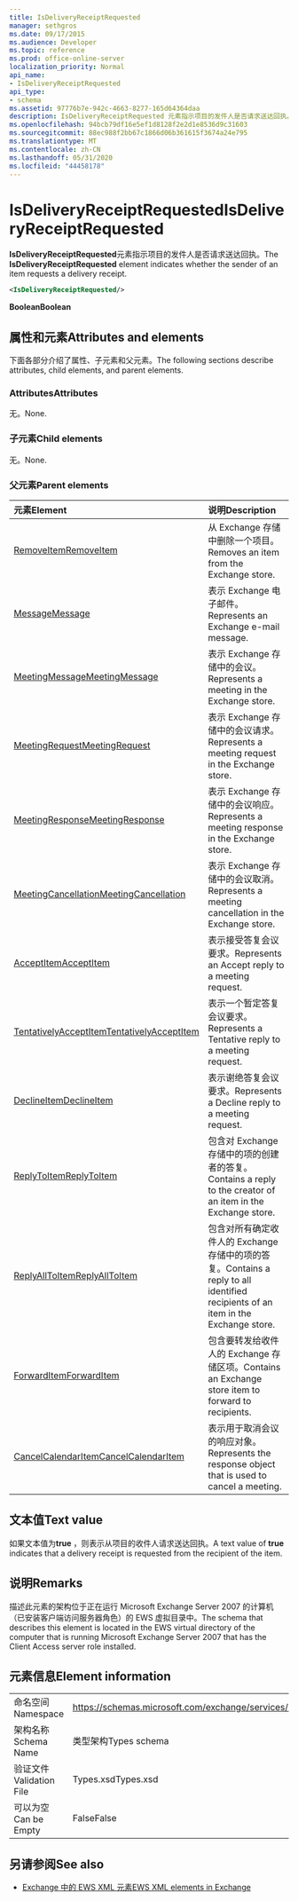 ```yaml
---
title: IsDeliveryReceiptRequested
manager: sethgros
ms.date: 09/17/2015
ms.audience: Developer
ms.topic: reference
ms.prod: office-online-server
localization_priority: Normal
api_name:
- IsDeliveryReceiptRequested
api_type:
- schema
ms.assetid: 97776b7e-942c-4663-8277-165d64364daa
description: IsDeliveryReceiptRequested 元素指示项目的发件人是否请求送达回执。
ms.openlocfilehash: 94bcb79df16e5ef1d8128f2e2d1e8536d9c31603
ms.sourcegitcommit: 88ec988f2bb67c1866d06b361615f3674a24e795
ms.translationtype: MT
ms.contentlocale: zh-CN
ms.lasthandoff: 05/31/2020
ms.locfileid: "44458178"
---
```

# <a name="isdeliveryreceiptrequested"></a><span data-ttu-id="141e3-103">IsDeliveryReceiptRequested</span><span class="sxs-lookup"><span data-stu-id="141e3-103">IsDeliveryReceiptRequested</span></span>

<span data-ttu-id="141e3-104">**IsDeliveryReceiptRequested**元素指示项目的发件人是否请求送达回执。</span><span class="sxs-lookup"><span data-stu-id="141e3-104">The **IsDeliveryReceiptRequested** element indicates whether the sender of an item requests a delivery receipt.</span></span> 
  
```xml
<IsDeliveryReceiptRequested/>
```

 <span data-ttu-id="141e3-105">**Boolean**</span><span class="sxs-lookup"><span data-stu-id="141e3-105">**Boolean**</span></span>
## <a name="attributes-and-elements"></a><span data-ttu-id="141e3-106">属性和元素</span><span class="sxs-lookup"><span data-stu-id="141e3-106">Attributes and elements</span></span>

<span data-ttu-id="141e3-107">下面各部分介绍了属性、子元素和父元素。</span><span class="sxs-lookup"><span data-stu-id="141e3-107">The following sections describe attributes, child elements, and parent elements.</span></span>
  
### <a name="attributes"></a><span data-ttu-id="141e3-108">Attributes</span><span class="sxs-lookup"><span data-stu-id="141e3-108">Attributes</span></span>

<span data-ttu-id="141e3-109">无。</span><span class="sxs-lookup"><span data-stu-id="141e3-109">None.</span></span>
  
### <a name="child-elements"></a><span data-ttu-id="141e3-110">子元素</span><span class="sxs-lookup"><span data-stu-id="141e3-110">Child elements</span></span>

<span data-ttu-id="141e3-111">无。</span><span class="sxs-lookup"><span data-stu-id="141e3-111">None.</span></span>
  
### <a name="parent-elements"></a><span data-ttu-id="141e3-112">父元素</span><span class="sxs-lookup"><span data-stu-id="141e3-112">Parent elements</span></span>

|<span data-ttu-id="141e3-113">**元素**</span><span class="sxs-lookup"><span data-stu-id="141e3-113">**Element**</span></span>|<span data-ttu-id="141e3-114">**说明**</span><span class="sxs-lookup"><span data-stu-id="141e3-114">**Description**</span></span>|
|:-----|:-----|
|[<span data-ttu-id="141e3-115">RemoveItem</span><span class="sxs-lookup"><span data-stu-id="141e3-115">RemoveItem</span></span>](removeitem.md) <br/> |<span data-ttu-id="141e3-116">从 Exchange 存储中删除一个项目。</span><span class="sxs-lookup"><span data-stu-id="141e3-116">Removes an item from the Exchange store.</span></span>  <br/> |
|[<span data-ttu-id="141e3-117">Message</span><span class="sxs-lookup"><span data-stu-id="141e3-117">Message</span></span>](message-ex15websvcsotherref.md) <br/> |<span data-ttu-id="141e3-118">表示 Exchange 电子邮件。</span><span class="sxs-lookup"><span data-stu-id="141e3-118">Represents an Exchange e-mail message.</span></span>  <br/> |
|[<span data-ttu-id="141e3-119">MeetingMessage</span><span class="sxs-lookup"><span data-stu-id="141e3-119">MeetingMessage</span></span>](meetingmessage.md) <br/> |<span data-ttu-id="141e3-120">表示 Exchange 存储中的会议。</span><span class="sxs-lookup"><span data-stu-id="141e3-120">Represents a meeting in the Exchange store.</span></span>  <br/> |
|[<span data-ttu-id="141e3-121">MeetingRequest</span><span class="sxs-lookup"><span data-stu-id="141e3-121">MeetingRequest</span></span>](meetingrequest.md) <br/> |<span data-ttu-id="141e3-122">表示 Exchange 存储中的会议请求。</span><span class="sxs-lookup"><span data-stu-id="141e3-122">Represents a meeting request in the Exchange store.</span></span>  <br/> |
|[<span data-ttu-id="141e3-123">MeetingResponse</span><span class="sxs-lookup"><span data-stu-id="141e3-123">MeetingResponse</span></span>](meetingresponse.md) <br/> |<span data-ttu-id="141e3-124">表示 Exchange 存储中的会议响应。</span><span class="sxs-lookup"><span data-stu-id="141e3-124">Represents a meeting response in the Exchange store.</span></span>  <br/> |
|[<span data-ttu-id="141e3-125">MeetingCancellation</span><span class="sxs-lookup"><span data-stu-id="141e3-125">MeetingCancellation</span></span>](meetingcancellation.md) <br/> |<span data-ttu-id="141e3-126">表示 Exchange 存储中的会议取消。</span><span class="sxs-lookup"><span data-stu-id="141e3-126">Represents a meeting cancellation in the Exchange store.</span></span>  <br/> |
|[<span data-ttu-id="141e3-127">AcceptItem</span><span class="sxs-lookup"><span data-stu-id="141e3-127">AcceptItem</span></span>](acceptitem.md) <br/> |<span data-ttu-id="141e3-128">表示接受答复会议要求。</span><span class="sxs-lookup"><span data-stu-id="141e3-128">Represents an Accept reply to a meeting request.</span></span>  <br/> |
|[<span data-ttu-id="141e3-129">TentativelyAcceptItem</span><span class="sxs-lookup"><span data-stu-id="141e3-129">TentativelyAcceptItem</span></span>](tentativelyacceptitem.md) <br/> |<span data-ttu-id="141e3-130">表示一个暂定答复会议要求。</span><span class="sxs-lookup"><span data-stu-id="141e3-130">Represents a Tentative reply to a meeting request.</span></span>  <br/> |
|[<span data-ttu-id="141e3-131">DeclineItem</span><span class="sxs-lookup"><span data-stu-id="141e3-131">DeclineItem</span></span>](declineitem.md) <br/> |<span data-ttu-id="141e3-132">表示谢绝答复会议要求。</span><span class="sxs-lookup"><span data-stu-id="141e3-132">Represents a Decline reply to a meeting request.</span></span>  <br/> |
|[<span data-ttu-id="141e3-133">ReplyToItem</span><span class="sxs-lookup"><span data-stu-id="141e3-133">ReplyToItem</span></span>](replytoitem.md) <br/> |<span data-ttu-id="141e3-134">包含对 Exchange 存储中的项的创建者的答复。</span><span class="sxs-lookup"><span data-stu-id="141e3-134">Contains a reply to the creator of an item in the Exchange store.</span></span>  <br/> |
|[<span data-ttu-id="141e3-135">ReplyAllToItem</span><span class="sxs-lookup"><span data-stu-id="141e3-135">ReplyAllToItem</span></span>](replyalltoitem.md) <br/> |<span data-ttu-id="141e3-136">包含对所有确定收件人的 Exchange 存储中的项的答复。</span><span class="sxs-lookup"><span data-stu-id="141e3-136">Contains a reply to all identified recipients of an item in the Exchange store.</span></span>  <br/> |
|[<span data-ttu-id="141e3-137">ForwardItem</span><span class="sxs-lookup"><span data-stu-id="141e3-137">ForwardItem</span></span>](forwarditem.md) <br/> |<span data-ttu-id="141e3-138">包含要转发给收件人的 Exchange 存储区项。</span><span class="sxs-lookup"><span data-stu-id="141e3-138">Contains an Exchange store item to forward to recipients.</span></span>  <br/> |
|[<span data-ttu-id="141e3-139">CancelCalendarItem</span><span class="sxs-lookup"><span data-stu-id="141e3-139">CancelCalendarItem</span></span>](cancelcalendaritem.md) <br/> |<span data-ttu-id="141e3-140">表示用于取消会议的响应对象。</span><span class="sxs-lookup"><span data-stu-id="141e3-140">Represents the response object that is used to cancel a meeting.</span></span>  <br/> |
   
## <a name="text-value"></a><span data-ttu-id="141e3-141">文本值</span><span class="sxs-lookup"><span data-stu-id="141e3-141">Text value</span></span>

<span data-ttu-id="141e3-142">如果文本值为**true** ，则表示从项目的收件人请求送达回执。</span><span class="sxs-lookup"><span data-stu-id="141e3-142">A text value of **true** indicates that a delivery receipt is requested from the recipient of the item.</span></span> 
  
## <a name="remarks"></a><span data-ttu-id="141e3-143">说明</span><span class="sxs-lookup"><span data-stu-id="141e3-143">Remarks</span></span>

<span data-ttu-id="141e3-144">描述此元素的架构位于正在运行 Microsoft Exchange Server 2007 的计算机（已安装客户端访问服务器角色）的 EWS 虚拟目录中。</span><span class="sxs-lookup"><span data-stu-id="141e3-144">The schema that describes this element is located in the EWS virtual directory of the computer that is running Microsoft Exchange Server 2007 that has the Client Access server role installed.</span></span>
  
## <a name="element-information"></a><span data-ttu-id="141e3-145">元素信息</span><span class="sxs-lookup"><span data-stu-id="141e3-145">Element information</span></span>

|||
|:-----|:-----|
|<span data-ttu-id="141e3-146">命名空间</span><span class="sxs-lookup"><span data-stu-id="141e3-146">Namespace</span></span>  <br/> |https://schemas.microsoft.com/exchange/services/2006/types  <br/> |
|<span data-ttu-id="141e3-147">架构名称</span><span class="sxs-lookup"><span data-stu-id="141e3-147">Schema Name</span></span>  <br/> |<span data-ttu-id="141e3-148">类型架构</span><span class="sxs-lookup"><span data-stu-id="141e3-148">Types schema</span></span>  <br/> |
|<span data-ttu-id="141e3-149">验证文件</span><span class="sxs-lookup"><span data-stu-id="141e3-149">Validation File</span></span>  <br/> |<span data-ttu-id="141e3-150">Types.xsd</span><span class="sxs-lookup"><span data-stu-id="141e3-150">Types.xsd</span></span>  <br/> |
|<span data-ttu-id="141e3-151">可以为空</span><span class="sxs-lookup"><span data-stu-id="141e3-151">Can be Empty</span></span>  <br/> |<span data-ttu-id="141e3-152">False</span><span class="sxs-lookup"><span data-stu-id="141e3-152">False</span></span>  <br/> |
   
## <a name="see-also"></a><span data-ttu-id="141e3-153">另请参阅</span><span class="sxs-lookup"><span data-stu-id="141e3-153">See also</span></span>



- [<span data-ttu-id="141e3-154">Exchange 中的 EWS XML 元素</span><span class="sxs-lookup"><span data-stu-id="141e3-154">EWS XML elements in Exchange</span></span>](ews-xml-elements-in-exchange.md)

